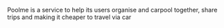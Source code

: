 Poolme is a service to help its users organise and carpool together, share trips and making it cheaper to travel via car
